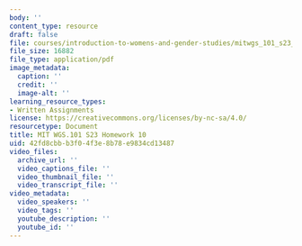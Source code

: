 ```yaml
---
body: ''
content_type: resource
draft: false
file: courses/introduction-to-womens-and-gender-studies/mitwgs_101_s23_homework10.pdf
file_size: 16882
file_type: application/pdf
image_metadata:
  caption: ''
  credit: ''
  image-alt: ''
learning_resource_types:
- Written Assignments
license: https://creativecommons.org/licenses/by-nc-sa/4.0/
resourcetype: Document
title: MIT WGS.101 S23 Homework 10
uid: 42fd8cbb-b3f0-4f3e-8b78-e9834cd13487
video_files:
  archive_url: ''
  video_captions_file: ''
  video_thumbnail_file: ''
  video_transcript_file: ''
video_metadata:
  video_speakers: ''
  video_tags: ''
  youtube_description: ''
  youtube_id: ''
---
```

